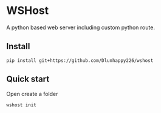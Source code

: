 # WSHost
A python based web server including custom python route.

## Install
```
pip install git+https://github.com/Dlunhappy226/wshost
```

## Quick start
Open create a folder
```
wshost init
```